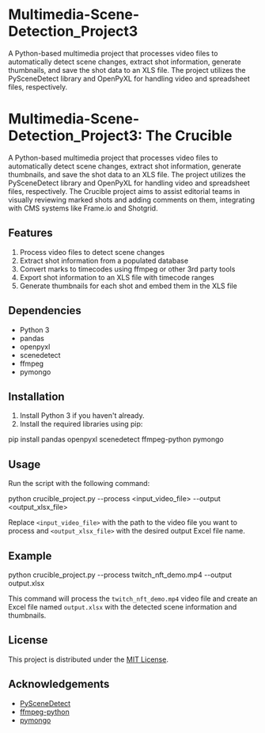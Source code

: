 # Multimedia-Scene-Detection_Project3
A Python-based multimedia project that processes video files to automatically detect scene changes, extract shot information, generate thumbnails, and save the shot data to an XLS file. The project utilizes the PySceneDetect library and OpenPyXL for handling video and spreadsheet files, respectively.


# Multimedia-Scene-Detection_Project3: The Crucible

A Python-based multimedia project that processes video files to automatically detect scene changes, extract shot information, generate thumbnails, and save the shot data to an XLS file. The project utilizes the PySceneDetect library and OpenPyXL for handling video and spreadsheet files, respectively. The Crucible project aims to assist editorial teams in visually reviewing marked shots and adding comments on them, integrating with CMS systems like Frame.io and Shotgrid.

## Features

1. Process video files to detect scene changes
2. Extract shot information from a populated database
3. Convert marks to timecodes using ffmpeg or other 3rd party tools
4. Export shot information to an XLS file with timecode ranges
5. Generate thumbnails for each shot and embed them in the XLS file

## Dependencies

- Python 3
- pandas
- openpyxl
- scenedetect
- ffmpeg
- pymongo

## Installation

1. Install Python 3 if you haven't already.
2. Install the required libraries using pip:

pip install pandas openpyxl scenedetect ffmpeg-python pymongo


## Usage

Run the script with the following command:

python crucible_project.py --process <input_video_file> --output <output_xlsx_file>


Replace `<input_video_file>` with the path to the video file you want to process and `<output_xlsx_file>` with the desired output Excel file name.

## Example


python crucible_project.py --process twitch_nft_demo.mp4 --output output.xlsx


This command will process the `twitch_nft_demo.mp4` video file and create an Excel file named `output.xlsx` with the detected scene information and thumbnails.

## License

This project is distributed under the [MIT License](https://opensource.org/licenses/MIT).

## Acknowledgements

- [PySceneDetect](https://pyscenedetect.readthedocs.io/en/latest/)
- [ffmpeg-python](https://github.com/kkroening/ffmpeg-python)
- [pymongo](https://github.com/mongodb/mongo-python-driver)


